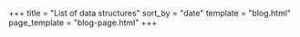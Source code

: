 +++
title = "List of data structures"
sort_by = "date"
template = "blog.html"
page_template = "blog-page.html"
+++
